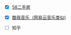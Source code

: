- [x] [58二手房](https://github.com/sen520/spider/tree/master/58_room)
- [x] [酷我音乐（网易云音乐类似)](https://github.com/sen520/spider/tree/master/kuwo_music)
- [ ] 知乎





